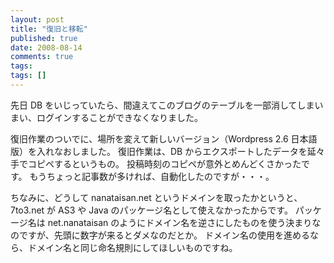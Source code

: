 ```yaml
---
layout: post
title: "復旧と移転"
published: true
date: 2008-08-14
comments: true
tags:
tags: []
---
```


先日 DB をいじっていたら、間違えてこのブログのテーブルを一部消してしまいまい、ログインすることができなくなりました。

復旧作業のついでに、場所を変えて新しいバージョン（Wordpress 2.6 日本語版）を入れなおしました。
復旧作業は、DB からエクスポートしたデータを延々手でコピペするというもの。
投稿時刻のコピペが意外とめんどくさかったです。
もうちょっと記事数が多ければ、自動化したのですが・・・。

ちなみに、どうして nanataisan.net というドメインを取ったかというと、7to3.net が AS3 や Java のパッケージ名として使えなかったからです。
パッケージ名は net.nanataisan のようにドメイン名を逆さにしたものを使う決まりなのですが、先頭に数字が来るとダメなのだとか。
ドメイン名の使用を進めるなら、ドメイン名と同じ命名規則にしてほしいものですね。
